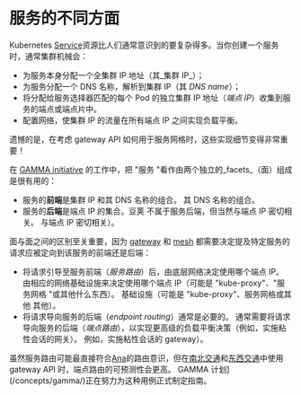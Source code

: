 <!-- TRANSLATED by md-translate -->
# 服务的不同方面

Kubernetes [Service](https://kubernetes.io/docs/concepts/services-networking/service/)资源比人们通常意识到的要复杂得多。当你创建一个服务时，通常集群机械会：

* 为服务本身分配一个全集群 IP 地址（其_集群 IP_）；
* 为服务分配一个 DNS 名称，解析到集群 IP（其 _DNS name_）；
* 将分配给服务选择器匹配的每个 Pod 的独立集群 IP 地址（_端点 IP_）收集到服务的端点或端点片中。
* 配置网络，使集群 IP 的流量在所有端点 IP 之间实现负载平衡。

遗憾的是，在考虑 gateway API 如何用于服务网格时，这些实现细节变得非常重要！

在 [GAMMA initiative](/concepts/gamma/) 的工作中，把 "服务 "看作由两个独立的_facets_（面）组成是很有用的：

* 服务的**前端**是集群 IP 和其 DNS 名称的组合。
其 DNS 名称的组合。
* 服务的**后端**是端点 IP 的集合。豆荚
不属于服务后端，但当然与端点 IP 密切相关。
与端点 IP 密切相关）。

面与面之间的区别至关重要，因为 [gateway](/api-types/gateway/) 和 [mesh](/mesh) 都需要决定提及特定服务的请求应被定向到该服务的前端还是后端：

* 将请求引导至服务前端（_服务路由_）后，由底层网络决定使用哪个端点 IP。
由相应的网络基础设施来决定使用哪个端点 IP（可能是 "kube-proxy"、"服务网格 "或其他什么东西）。
基础设施（可能是 "kube-proxy"、服务网格或其他
其他）。
* 将请求导向服务的后端（_endpoint routing_）通常是必要的。
通常需要将请求导向服务的后端（_端点路由_），以实现更高级的负载平衡决策（例如，实施粘性会话的网关）。
例如，实施粘性会话的 gateway）。

虽然服务路由可能最直接符合[Ana](/concepts/roles-and-personas#ana)的路由意识，但在[南北交通](/concepts/glossary#northsouth-traffic)和[东西交通](/concepts/glossary#eastwest-traffic)中使用 gateway API 时，端点路由的可预测性会更高。 GAMMA 计划](/concepts/gamma/)正在努力为这种用例正式制定指南。